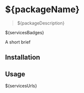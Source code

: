 # ${packageName}

> ${packageDescription}

${servicesBadges}

A short brief

## Installation

## Usage

${servicesUrls}
